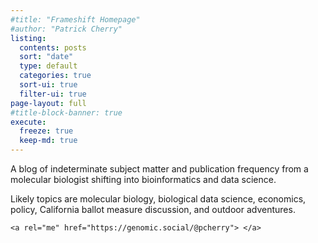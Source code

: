 ```yaml
---
#title: "Frameshift Homepage"
#author: "Patrick Cherry"
listing:
  contents: posts
  sort: "date"
  type: default
  categories: true
  sort-ui: true
  filter-ui: true
page-layout: full
#title-block-banner: true
execute:
  freeze: true
  keep-md: true
---
```




A blog of indeterminate subject matter and publication frequency from a molecular biologist shifting into bioinformatics and data science.

Likely topics are molecular biology, biological data science, economics, policy, California ballot measure discussion, and outdoor adventures.



```{=html}
<a rel="me" href="https://genomic.social/@pcherry"> </a>
```